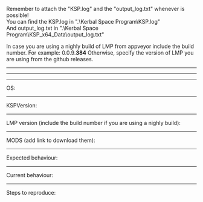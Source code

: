Remember to attach the "KSP.log" and the "output_log.txt" whenever is possible!  
You can find the KSP.log in ".\Kerbal Space Program\KSP.log"  
And output_log.txt in ".\Kerbal Space Program\KSP_x64_Data\output_log.txt"

In case you are using a nighly build of LMP from appveyor include the build number.
For example: 0.0.9.**384**
Otherwise, specify the version of LMP you are using from the github releases.

------------------------------------------------------------------------------
------------------------------------------------------------------------------
------------------------------------------------------------------------------

OS: 

------------------------------------------------------------------------------

KSPVersion: 

------------------------------------------------------------------------------

LMP version (include the build number if you are using a nighly build): 

------------------------------------------------------------------------------

MODS (add link to download them): 

------------------------------------------------------------------------------

Expected behaviour: 

------------------------------------------------------------------------------

Current behaviour: 

------------------------------------------------------------------------------

Steps to reproduce: 
